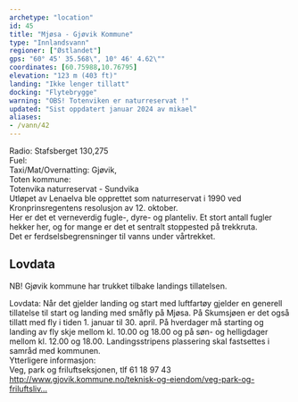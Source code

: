 ```yaml
---
archetype: "location"
id: 45
title: "Mjøsa - Gjøvik Kommune"
type: "Innlandsvann"
regioner: ["Østlandet"]
gps: "60° 45' 35.568\", 10° 46' 4.62\""
coordinates: [60.75988,10.76795]
elevation: "123 m (403 ft)"
landing: "Ikke lenger tillatt"
docking: "Flytebrygge"
warning: "OBS! Totenviken er naturreservat !"
updated: "Sist oppdatert januar 2024 av mikael"
aliases:
- /vann/42
---
```


Radio:  Stafsberget 130,275\
 Fuel:\
Taxi/Mat/Overnatting:  Gjøvik,  \
Toten kommune:\
Totenvika naturreservat - Sundvika\
Utløpet av Lenaelva ble opprettet som naturreservat i 1990 ved Kronprinsregentens resolusjon av 12. oktober.\
Her er det et verneverdig fugle-, dyre- og planteliv. Et stort antall fugler hekker her, og for mange er det et sentralt stoppested på trekkruta.\
Det er ferdselsbegrensninger til vanns under vårtrekket.

## Lovdata

NB! Gjøvik kommune har trukket tilbake landings tillatelsen.

Lovdata: Når det gjelder landing og start med luftfartøy gjelder en generell tillatelse til start og landing med småfly på Mjøsa. På Skumsjøen er det også tillatt med fly i tiden 1. januar til 30. april. På hverdager må starting og landing av fly skje mellom kl. 10.00 og 18.00 og på søn- og helligdager mellom kl. 12.00 og 18.00. Landingsstripens plassering skal fastsettes i samråd med kommunen. \
Ytterligere informasjon:\
Veg, park og friluftseksjonen, tlf 61 18 97 43\
http://www.gjovik.kommune.no/teknisk-og-eiendom/veg-park-og-friluftsliv…
